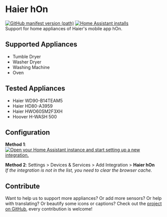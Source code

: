 # Haier hOn
[![GitHub manifest version (path)](https://img.shields.io/github/manifest-json/v/andre0512/hon?color=g&filename=custom_components%2Fhon%2Fmanifest.json)](https://github.com/Andre0512/hon/releases/latest)
[![Home Assistant installs](https://img.shields.io/badge/dynamic/json?color=41BDF5&label=usage&suffix=%20installs&cacheSeconds=15600&url=https://analytics.home-assistant.io/custom_integrations.json&query=$.hon.total)](https://analytics.home-assistant.io/)  
Support for home appliances of Haier's mobile app hOn. 

## Supported Appliances
- Tumble Dryer
- Washer Dryer
- Washing Machine
- Oven

## Tested Appliances
- Haier WD90-B14TEAM5
- Haier HD80-A3959
- Haier HWO60SM2F3XH
- Hoover H-WASH 500


## Configuration

**Method 1**: [![Open your Home Assistant instance and start setting up a new integration.](https://my.home-assistant.io/badges/config_flow_start.svg)](https://my.home-assistant.io/redirect/config_flow_start/?domain=hon)

**Method 2**: Settings > Devices & Services > Add Integration > **Haier hOn**  
_If the integration is not in the list, you need to clear the browser cache._


## Contribute
Want to help us to support more appliances? 
Or add more sensors?
Or help with translating? 
Or beautify some icons or captions? 
Check out the [project on GitHub](https://github.com/Andre0512/hon), every contribution is welcome!




